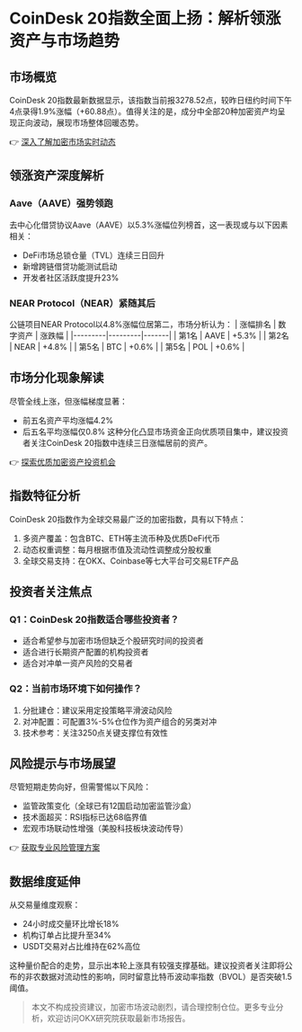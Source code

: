 # CoinDesk 20指数全面上扬：解析领涨资产与市场趋势

## 市场概览
CoinDesk 20指数最新数据显示，该指数当前报3278.52点，较昨日纽约时间下午4点录得1.9%涨幅（+60.88点）。值得关注的是，成分中全部20种加密资产均呈现正向波动，展现市场整体回暖态势。

👉 [深入了解加密市场实时动态](https://bit.ly/okx_welcome)

## 领涨资产深度解析
### Aave（AAVE）强势领跑
去中心化借贷协议Aave（AAVE）以5.3%涨幅位列榜首，这一表现或与以下因素相关：
- DeFi市场总锁仓量（TVL）连续三日回升
- 新增跨链借贷功能测试启动
- 开发者社区活跃度提升23%

### NEAR Protocol（NEAR）紧随其后
公链项目NEAR Protocol以4.8%涨幅位居第二，市场分析认为：
| 涨幅排名 | 数字资产 | 涨跌幅 |
|---------|---------|-------|
| 第1名   | AAVE    | +5.3% |
| 第2名   | NEAR    | +4.8% |
| 第5名   | BTC     | +0.6% |
| 第5名   | POL     | +0.6% |

## 市场分化现象解读
尽管全线上涨，但涨幅梯度显著：
- 前五名资产平均涨幅4.2%
- 后五名平均涨幅仅0.8%
这种分化凸显市场资金正向优质项目集中，建议投资者关注CoinDesk 20指数中连续三日涨幅居前的资产。

👉 [探索优质加密资产投资机会](https://bit.ly/okx_welcome)

## 指数特征分析
CoinDesk 20指数作为全球交易最广泛的加密指数，具有以下特点：
1. 多资产覆盖：包含BTC、ETH等主流币种及优质DeFi代币
2. 动态权重调整：每月根据市值及流动性调整成分股权重
3. 全球交易支持：在OKX、Coinbase等七大平台可交易ETF产品

## 投资者关注焦点
### Q1：CoinDesk 20指数适合哪些投资者？
- 适合希望参与加密市场但缺乏个股研究时间的投资者
- 适合进行长期资产配置的机构投资者
- 适合对冲单一资产风险的交易者

### Q2：当前市场环境下如何操作？
1. 分批建仓：建议采用定投策略平滑波动风险
2. 对冲配置：可配置3%-5%仓位作为资产组合的另类对冲
3. 技术参考：关注3250点关键支撑位有效性

## 风险提示与市场展望
尽管短期走势向好，但需警惕以下风险：
- 监管政策变化（全球已有12国启动加密监管沙盒）
- 技术面超买：RSI指标已达68临界值
- 宏观市场联动性增强（美股科技板块波动传导）

👉 [获取专业风险管理方案](https://bit.ly/okx_welcome)

## 数据维度延伸
从交易量维度观察：
- 24小时成交量环比增长18%
- 机构订单占比提升至34%
- USDT交易对占比维持在62%高位

这种量价配合的走势，显示出本轮上涨具有较强支撑基础。建议投资者关注即将公布的非农数据对流动性的影响，同时留意比特币波动率指数（BVOL）是否突破1.5阈值。

> 本文不构成投资建议，加密市场波动剧烈，请合理控制仓位。更多专业分析，欢迎访问OKX研究院获取最新市场报告。